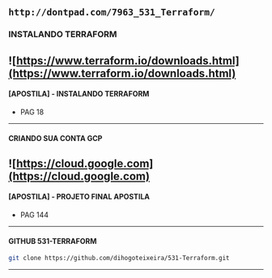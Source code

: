 `http://dontpad.com/7963_531_Terraform/`
---
### INSTALANDO TERRAFORM

![https://www.terraform.io/downloads.html](https://www.terraform.io/downloads.html)
---
#### [APOSTILA] - INSTALANDO TERRAFORM 

- PAG 18 
---
#### CRIANDO SUA CONTA GCP

![https://cloud.google.com](https://cloud.google.com)
---
#### [APOSTILA] - PROJETO FINAL APOSTILA

- PAG 144
---
#### GITHUB 531-TERRAFORM

```sh
git clone https://github.com/dihogoteixeira/531-Terraform.git
```
---